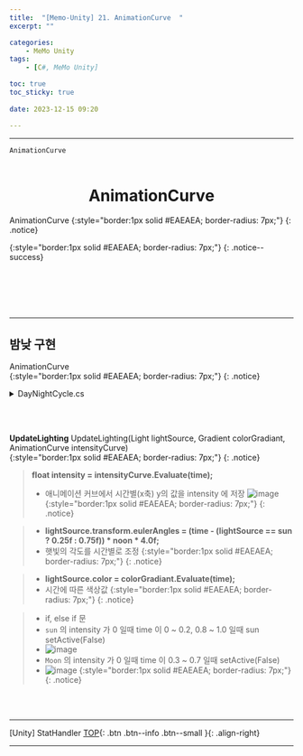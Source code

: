 ```yaml
---
title:  "[Memo-Unity] 21. AnimationCurve  "
excerpt: ""

categories:
    - MeMo Unity
tags:
    - [C#, MeMo Unity]

toc: true
toc_sticky: true
 
date: 2023-12-15 09:20

---
```

- - -

`AnimationCurve` 
<BR><BR>

<center><H1>  AnimationCurve  </H1></center>
AnimationCurve   
{:style="border:1px solid #EAEAEA; border-radius: 7px;"}
{: .notice}  

{:style="border:1px solid #EAEAEA; border-radius: 7px;"}
{: .notice--success} 
<br><br><br><br><br><br>
- - - 

## 밤낮 구현
AnimationCurve  
{:style="border:1px solid #EAEAEA; border-radius: 7px;"}
{: .notice}  

<details>
<summary>DayNightCycle.cs</summary>

<div class="notice--primary" markdown="1"> 


```c#
using System.Collections;
using System.Collections.Generic;
using UnityEngine;

public class DayNightCycle : MonoBehaviour
{
    [Range(0.0f, 1.0f)]
    public float time;
    public float fullDayLength;
    public float startTime = 0.4f;
    private float timeRate;
    public Vector3 noon;

    [Header("Sun")]
    public Light sun;
    public Gradient sunColor;
    public AnimationCurve sunIntensity;

    [Header("Moon")]
    public Light moon;
    public Gradient moonColor;
    public AnimationCurve moonIntensity;

    [Header("Other Lighting")]
    public AnimationCurve lightingIntensityMultiplier;
    public AnimationCurve reflectionIntensityMultiplier;

    private void Start()
    {
        timeRate = 1.0f / fullDayLength;
        time = startTime;
    }

    private void Update()
    {
        time = (time + timeRate * Time.deltaTime) % 1.0f;

        UpdateLighting(sun, sunColor, sunIntensity);
        UpdateLighting(moon, moonColor, moonIntensity);

        RenderSettings.ambientIntensity = lightingIntensityMultiplier.Evaluate(time);
        RenderSettings.reflectionIntensity = reflectionIntensityMultiplier.Evaluate(time);

    }

    void UpdateLighting(Light lightSource, Gradient colorGradiant, AnimationCurve intensityCurve)
    {
        float intensity = intensityCurve.Evaluate(time);

        lightSource.transform.eulerAngles = (time - (lightSource == sun ? 0.25f : 0.75f)) * noon * 4.0f;
        lightSource.color = colorGradiant.Evaluate(time);
        lightSource.intensity = intensity;

        GameObject go = lightSource.gameObject;
        if (lightSource.intensity == 0 && go.activeInHierarchy)
            go.SetActive(false);
        else if (lightSource.intensity > 0 && !go.activeInHierarchy)
            go.SetActive(true);
    }
}
```

</div>
</details>

<br><Br>

**UpdateLighting**
UpdateLighting(Light lightSource, Gradient colorGradiant, AnimationCurve intensityCurve)  
{:style="border:1px solid #EAEAEA; border-radius: 7px;"}
{: .notice}  

> **float intensity = intensityCurve.Evaluate(time);** 
> - 애니메이션 커브에서 시간별(x축) y의 값을 intensity 에 저장
![image](https://github.com/levell1/levell1.github.io/assets/96651722/63594cf4-5059-4366-a834-b5a09778504f)
{:style="border:1px solid #EAEAEA; border-radius: 7px;"}
{: .notice}  

> -  **lightSource.transform.eulerAngles = (time - (lightSource == sun ? 0.25f : 0.75f)) * noon * 4.0f;**
> - 햇빛의 각도를 시간별로 조정
{:style="border:1px solid #EAEAEA; border-radius: 7px;"}
{: .notice}  

> - **lightSource.color = colorGradiant.Evaluate(time);**
> - 시간에 따른 색상값
{:style="border:1px solid #EAEAEA; border-radius: 7px;"}
{: .notice}  

> - if, else if 문
> - `sun` 의 intensity 가 0 일때  time 이 0 ~ 0.2, 0.8 ~ 1.0 일때 sun setActive(False)
> - ![image](https://github.com/levell1/levell1.github.io/assets/96651722/8aded1d6-9bcb-4693-a08d-cbcc239ba029)
> - `Moon` 의 intensity 가 0 일때  time 이 0.3 ~ 0.7 일때 setActive(False)
> - ![image](https://github.com/levell1/levell1.github.io/assets/96651722/19dbdbc3-14bd-4ac6-95d7-b930b8fcf450)
{:style="border:1px solid #EAEAEA; border-radius: 7px;"}
{: .notice}  


<br><br>
- - - 

[Unity] StatHandler
[TOP](#){: .btn .btn--info .btn--small }{: .align-right}
<br>
- - -
